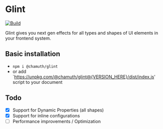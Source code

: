# Glint
[![Build](https://github.com/Chamuth/glint/actions/workflows/build.yml/badge.svg?branch=develop)](https://github.com/Chamuth/glint/actions/workflows/build.yml)

Glint gives you next gen effects for all types and shapes of UI elements in your frontend system.

## Basic installation
- `npm i @chamuth/glint`
- or add `https://unpkg.com/@chamuth/glint@{VERSION_HERE}/dist/index.js' script to your document

## Todo
- [X] Support for Dynamic Properties (all shapes)
- [X] Support for inline configurations
- [ ] Performance improvements / Optimization